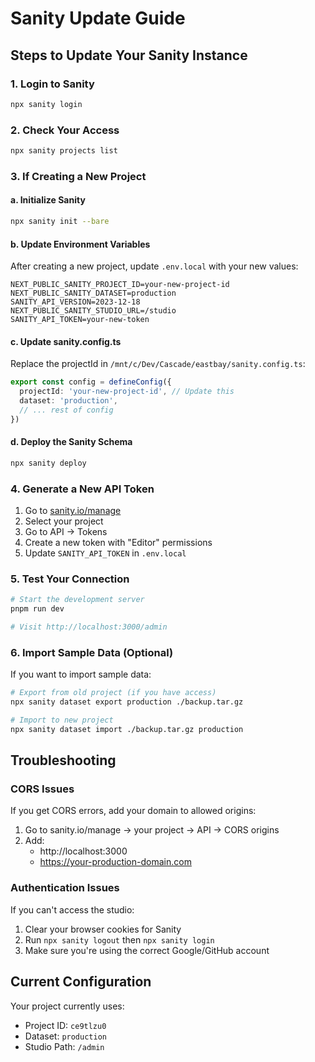 # Sanity Update Guide

## Steps to Update Your Sanity Instance

### 1. Login to Sanity
```bash
npx sanity login
```

### 2. Check Your Access
```bash
npx sanity projects list
```

### 3. If Creating a New Project

#### a. Initialize Sanity
```bash
npx sanity init --bare
```

#### b. Update Environment Variables
After creating a new project, update `.env.local` with your new values:

```env
NEXT_PUBLIC_SANITY_PROJECT_ID=your-new-project-id
NEXT_PUBLIC_SANITY_DATASET=production
SANITY_API_VERSION=2023-12-18
NEXT_PUBLIC_SANITY_STUDIO_URL=/studio
SANITY_API_TOKEN=your-new-token
```

#### c. Update sanity.config.ts
Replace the projectId in `/mnt/c/Dev/Cascade/eastbay/sanity.config.ts`:

```typescript
export const config = defineConfig({
  projectId: 'your-new-project-id', // Update this
  dataset: 'production',
  // ... rest of config
})
```

#### d. Deploy the Sanity Schema
```bash
npx sanity deploy
```

### 4. Generate a New API Token
1. Go to [sanity.io/manage](https://sanity.io/manage)
2. Select your project
3. Go to API → Tokens
4. Create a new token with "Editor" permissions
5. Update `SANITY_API_TOKEN` in `.env.local`

### 5. Test Your Connection
```bash
# Start the development server
pnpm run dev

# Visit http://localhost:3000/admin
```

### 6. Import Sample Data (Optional)
If you want to import sample data:

```bash
# Export from old project (if you have access)
npx sanity dataset export production ./backup.tar.gz

# Import to new project
npx sanity dataset import ./backup.tar.gz production
```

## Troubleshooting

### CORS Issues
If you get CORS errors, add your domain to allowed origins:
1. Go to sanity.io/manage → your project → API → CORS origins
2. Add:
   - http://localhost:3000
   - https://your-production-domain.com

### Authentication Issues
If you can't access the studio:
1. Clear your browser cookies for Sanity
2. Run `npx sanity logout` then `npx sanity login`
3. Make sure you're using the correct Google/GitHub account

## Current Configuration
Your project currently uses:
- Project ID: `ce9tlzu0`
- Dataset: `production`
- Studio Path: `/admin`